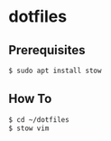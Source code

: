 # dotfiles

## Prerequisites
```bash
$ sudo apt install stow
```

## How To
```bash
$ cd ~/dotfiles
$ stow vim
```
